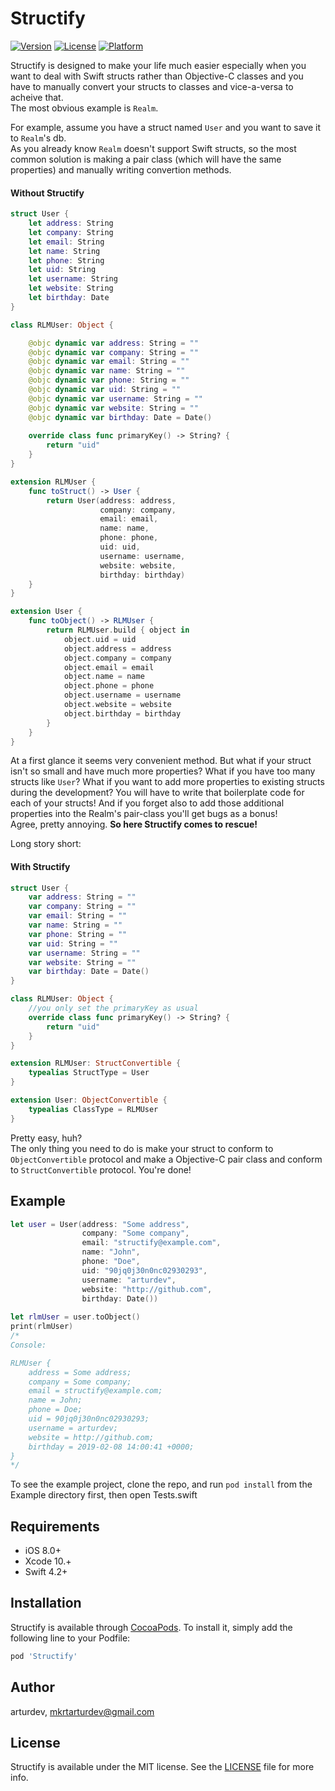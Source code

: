 # Structify

[![Version](https://img.shields.io/cocoapods/v/Structify.svg?style=flat)](https://cocoapods.org/pods/Structify)
[![License](https://img.shields.io/cocoapods/l/Structify.svg?style=flat)](https://cocoapods.org/pods/Structify)
[![Platform](https://img.shields.io/cocoapods/p/Structify.svg?style=flat)](https://cocoapods.org/pods/Structify)

Structify is designed to make your life much easier especially when you want to deal with Swift structs rather than Objective-C classes and you have to manually convert your structs to classes and vice-a-versa to acheive that.<br>
The most obvious example is `Realm`.<br>

For example, assume you have a struct named `User` and you want to save it to `Realm`'s db.<br>
As you already know `Realm` doesn't support Swift structs, so the most common solution is making a pair class (which will have the same properties) and manually writing convertion methods.

#### Without Structify
```Swift
struct User {
    let address: String
    let company: String
    let email: String
    let name: String
    let phone: String
    let uid: String
    let username: String
    let website: String
    let birthday: Date
}

class RLMUser: Object {

    @objc dynamic var address: String = ""
    @objc dynamic var company: String = ""
    @objc dynamic var email: String = ""
    @objc dynamic var name: String = ""
    @objc dynamic var phone: String = ""
    @objc dynamic var uid: String = ""
    @objc dynamic var username: String = ""
    @objc dynamic var website: String = ""
    @objc dynamic var birthday: Date = Date()
    
    override class func primaryKey() -> String? {
        return "uid"
    }
}

extension RLMUser {
    func toStruct() -> User {
        return User(address: address,
                    company: company,
                    email: email,
                    name: name,
                    phone: phone,
                    uid: uid,
                    username: username,
                    website: website,
                    birthday: birthday)
    }
}

extension User {
    func toObject() -> RLMUser {
        return RLMUser.build { object in
            object.uid = uid
            object.address = address
            object.company = company
            object.email = email
            object.name = name
            object.phone = phone
            object.username = username
            object.website = website
            object.birthday = birthday
        }
    }
}
```

At a first glance it seems very convenient method. But what if your struct isn't so small and have much more properties? What if you have too many structs like `User`? What if you want to add more properties to existing structs during the development? You will have to write that boilerplate code for each of your structs! And if you forget also to add those additional properties into the Realm's pair-class you'll get bugs as a bonus!<br>
Agree, pretty annoying. <b>So here Structify comes to rescue!</b>

Long story short:
#### With Structify
```Swift
struct User {
    var address: String = ""
    var company: String = ""
    var email: String = ""
    var name: String = ""
    var phone: String = ""
    var uid: String = ""
    var username: String = ""
    var website: String = ""
    var birthday: Date = Date()
}

class RLMUser: Object {
    //you only set the primaryKey as usual 
    override class func primaryKey() -> String? {
        return "uid"
    }
}

extension RLMUser: StructConvertible {
    typealias StructType = User
}

extension User: ObjectConvertible {
    typealias ClassType = RLMUser
}
```
Pretty easy, huh? <br>
The only thing you need to do is make your struct to conform to `ObjectConvertible` protocol and make a Objective-C pair class and conform to `StructConvertible` protocol. You're done! 


## Example

```Swift
let user = User(address: "Some address",
                company: "Some company",
                email: "structify@example.com",
                name: "John",
                phone: "Doe",
                uid: "90jq0j30n0nc02930293",
                username: "arturdev",
                website: "http://github.com",
                birthday: Date())
        
let rlmUser = user.toObject()
print(rlmUser)
/*
Console:

RLMUser {
	address = Some address;
	company = Some company;
	email = structify@example.com;
	name = John;
	phone = Doe;
	uid = 90jq0j30n0nc02930293;
	username = arturdev;
	website = http://github.com;
	birthday = 2019-02-08 14:00:41 +0000;
}
*/

```

To see the example project, clone the repo, and run `pod install` from the Example directory first, then open Tests.swift

## Requirements

- iOS  8.0+
- Xcode 10.+
- Swift 4.2+

## Installation

Structify is available through [CocoaPods](https://cocoapods.org). To install
it, simply add the following line to your Podfile:

```ruby
pod 'Structify'
```

## Author

arturdev, mkrtarturdev@gmail.com

## License

Structify is available under the MIT license. See the <a href = "https://github.com/arturdev/Structify/blob/master/LICENSE">LICENSE</a> file for more info.
